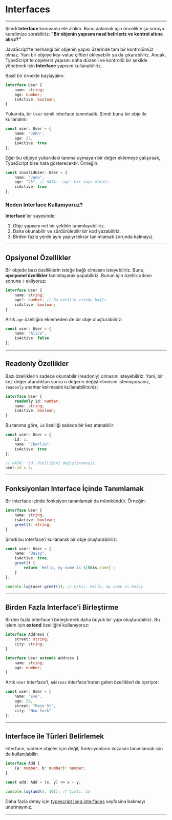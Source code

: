 # Interfaces

---

Şimdi **Interface** konusunu ele alalım. Bunu anlamak için öncelikle şu soruyu kendimize sorabiliriz: **"Bir objenin yapısını nasıl belirleriz ve kontrol altına alırız?"**

JavaScript'te herhangi bir objenin yapısı üzerinde tam bir kontrolümüz olmaz. Yani bir objeye key-value çiftleri ekleyebilir ya da çıkarabiliriz. Ancak, TypeScript'te objelerin yapısını daha düzenli ve kontrollü bir şekilde yönetmek için **Interface** yapısını kullanabiliriz.

Basit bir örnekle başlayalım:

```typescript
interface User {
    name: string;
    age: number;
    isActive: boolean;
}
```

Yukarıda, bir `User` isimli interface tanımladık. Şimdi bunu bir obje ile kullanalım:

```typescript
const user: User = {
    name: "John",
    age: 25,
    isActive: true
};
```

Eğer bu objeye yukarıdaki tanıma uymayan bir değer eklemeye çalışırsak, TypeScript bize hata gösterecektir. Örneğin:

```typescript
const invalidUser: User = {
    name: "Jane",
    age: "25", // HATA: 'age' bir sayı olmalı.
    isActive: true
};
```

### Neden Interface Kullanıyoruz?

**Interface**'ler sayesinde:
1. Obje yapısını net bir şekilde tanımlayabiliriz.
2. Daha okunabilir ve sürdürülebilir bir kod yazabiliriz.
3. Birden fazla yerde aynı yapıyı tekrar tanımlamak zorunda kalmayız.

---

## Opsiyonel Özellikler

Bir objede bazı özelliklerin isteğe bağlı olmasını isteyebiliriz. Bunu, **opsiyonel özellikler** tanımlayarak yapabiliriz. Bunun için özellik adının sonuna `?` ekliyoruz:

```typescript
interface User {
    name: string;
    age?: number; // Bu özellik isteğe bağlı
    isActive: boolean;
}
```

Artık `age` özelliğini eklemeden de bir obje oluşturabiliriz:

```typescript
const user: User = {
    name: "Alice",
    isActive: false
};
```

---

## Readonly Özellikler

Bazı özelliklerin sadece okunabilir (readonly) olmasını isteyebiliriz. Yani, bir kez değer atandıktan sonra o değerin değiştirilmesini istemiyorsanız, `readonly` anahtar kelimesini kullanabilirsiniz:

```typescript
interface User {
    readonly id: number;
    name: string;
    isActive: boolean;
}
```

Bu tanıma göre, `id` özelliği sadece bir kez atanabilir:

```typescript
const user: User = {
    id: 1,
    name: "Charlie",
    isActive: true
};

// HATA: 'id' özelliğini değiştiremeyiz.
user.id = 2; 
```

---

## Fonksiyonları Interface İçinde Tanımlamak

Bir interface içinde fonksiyon tanımlamak da mümkündür. Örneğin:

```typescript
interface User {
    name: string;
    isActive: boolean;
    greet(): string;
}
```

Şimdi bu interface'i kullanarak bir obje oluşturabiliriz:

```typescript
const user: User = {
    name: "Daisy",
    isActive: true,
    greet() {
        return `Hello, my name is ${this.name}`;
    }
};

console.log(user.greet()); // Çıktı: Hello, my name is Daisy
```

---

## Birden Fazla Interface'i Birleştirme

Birden fazla interface'i birleştirerek daha büyük bir yapı oluşturabiliriz. Bu işlem için **extend** özelliğini kullanıyoruz:

```typescript
interface Address {
    street: string;
    city: string;
}

interface User extends Address {
    name: string;
    age: number;
}
```

Artık `User` interface'i, `Address` interface'inden gelen özellikleri de içeriyor:

```typescript
const user: User = {
    name: "Eve",
    age: 28,
    street: "Main St",
    city: "New York"
};
```

---

## Interface ile Türleri Belirlemek

Interface, sadece objeler için değil, fonksiyonların imzasını tanımlamak için de kullanılabilir:

```typescript
interface Add {
    (a: number, b: number): number;
}

const add: Add = (x, y) => x + y;

console.log(add(5, 10)); // Çıktı: 15
```

Daha fazla detay için [typescript lang interfaces](https://www.typescriptlang.org/docs/handbook/interfaces.html) sayfasina bakmayı unutmayınız. 

---